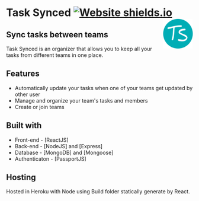 # Task Synced [![Website shields.io](https://img.shields.io/website-up-down-green-red/http/shields.io.svg)](https://tasksynced.herokuapp.com/)<img align="right" src="images/logo.png" alt="Logo" width="80" height="80" >



## Sync tasks between teams

Task Synced is an organizer that allows you to keep all your tasks from different teams in one place. 

## Features
- Automatically update your tasks when one of your teams get updated by other user
- Manage and organize your team's tasks and members
- Create or join teams

## Built with
- Front-end - [ReactJS]
- Back-end - [NodeJS] and [Express]
- Database - [MongoDB] and [Mongoose]
- Authenticaton - [PassportJS]

## Hosting
Hosted in Heroku with Node using Build folder statically generate by React.
